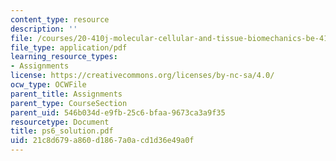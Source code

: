 ```yaml
---
content_type: resource
description: ''
file: /courses/20-410j-molecular-cellular-and-tissue-biomechanics-be-410j-spring-2003/21c8d679a860d1867a0acd1d36e49a0f_ps6_solution.pdf
file_type: application/pdf
learning_resource_types:
- Assignments
license: https://creativecommons.org/licenses/by-nc-sa/4.0/
ocw_type: OCWFile
parent_title: Assignments
parent_type: CourseSection
parent_uid: 546b034d-e9fb-25c6-bfaa-9673ca3a9f35
resourcetype: Document
title: ps6_solution.pdf
uid: 21c8d679-a860-d186-7a0a-cd1d36e49a0f
---
```

